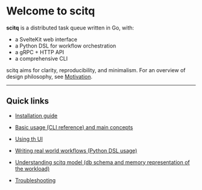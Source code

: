 # Welcome to scitq

**scitq** is a distributed task queue written in Go, with:
- a SvelteKit web interface
- a Python DSL for workflow orchestration
- a gRPC + HTTP API
- a comprehensive CLI

scitq aims for clarity, reproducibility, and minimalism.
For an overview of design philosophy, see [Motivation](motivation.md).

---

## Quick links
- [Installation guide](install.md)
- [Basic usage (CLI reference) and main concepts](usage/cli.md)
- [Using th UI](usage/ui.md)
- [Writing real world workflows (Python DSL usage)](usage/dsl.md)
- [Understanding scitq model (db schema and memory representation of the workload)](model.md)

- [Troubleshooting](troubleshooting.md)